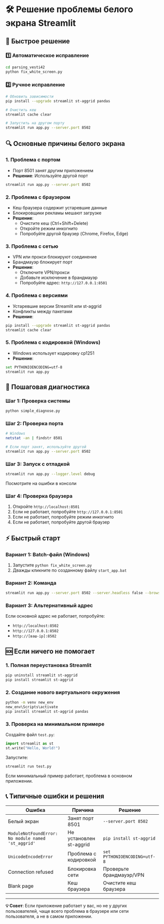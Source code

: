 # 🛠️ Решение проблемы белого экрана Streamlit

## 🚨 Быстрое решение

### 1️⃣ Автоматическое исправление
```bash
cd parsing_vesti42
python fix_white_screen.py
```

### 2️⃣ Ручное исправление
```bash
# Обновить зависимости
pip install --upgrade streamlit st-aggrid pandas

# Очистить кеш
streamlit cache clear

# Запустить на другом порту
streamlit run app.py --server.port 8502
```

## 🔍 Основные причины белого экрана

### 1. **Проблема с портом**
- Порт 8501 занят другим приложением
- **Решение**: Используйте другой порт
```bash
streamlit run app.py --server.port 8502
```

### 2. **Проблема с браузером**
- Кеш браузера содержит устаревшие данные
- Блокировщики рекламы мешают загрузке
- **Решение**: 
  - Очистите кеш (Ctrl+Shift+Delete)
  - Откройте режим инкогнито
  - Попробуйте другой браузер (Chrome, Firefox, Edge)

### 3. **Проблема с сетью**
- VPN или прокси блокируют соединение
- Брандмауэр блокирует порт
- **Решение**:
  - Отключите VPN/прокси
  - Добавьте исключение в брандмауэр
  - Попробуйте адрес: `http://127.0.0.1:8501`

### 4. **Проблема с версиями**
- Устаревшие версии Streamlit или st-aggrid
- Конфликты между пакетами
- **Решение**:
```bash
pip install --upgrade streamlit st-aggrid pandas
streamlit cache clear
```

### 5. **Проблема с кодировкой (Windows)**
- Windows использует кодировку cp1251
- **Решение**:
```bash
set PYTHONIOENCODING=utf-8
streamlit run app.py
```

## 🎯 Пошаговая диагностика

### Шаг 1: Проверка системы
```bash
python simple_diagnose.py
```

### Шаг 2: Проверка порта
```bash
# Windows
netstat -an | findstr 8501

# Если порт занят, используйте другой
streamlit run app.py --server.port 8502
```

### Шаг 3: Запуск с отладкой
```bash
streamlit run app.py --logger.level debug
```
Посмотрите на ошибки в консоли

### Шаг 4: Проверка браузера
1. Откройте `http://localhost:8501`
2. Если не работает, попробуйте `http://127.0.0.1:8501`
3. Если не работает, попробуйте режим инкогнито
4. Если не работает, попробуйте другой браузер

## ⚡ Быстрый старт

### Вариант 1: Batch-файл (Windows)
1. Запустите `python fix_white_screen.py`
2. Дважды кликните по созданному файлу `start_app.bat`

### Вариант 2: Команда
```bash
streamlit run app.py --server.port 8502 --server.headless false --browser.gatherUsageStats false
```

### Вариант 3: Альтернативный адрес
Если основной адрес не работает, попробуйте:
- `http://localhost:8502`
- `http://127.0.0.1:8502`
- `http://[ваш-ip]:8502`

## 🆘 Если ничего не помогает

### 1. Полная переустановка Streamlit
```bash
pip uninstall streamlit st-aggrid
pip install streamlit st-aggrid
```

### 2. Создание нового виртуального окружения
```bash
python -m venv new_env
new_env\Scripts\activate
pip install streamlit st-aggrid pandas
```

### 3. Проверка на минимальном примере
Создайте файл `test.py`:
```python
import streamlit as st
st.write("Hello, World!")
```

Запустите:
```bash
streamlit run test.py
```

Если минимальный пример работает, проблема в основном приложении.

## 📞 Типичные ошибки и решения

| Ошибка | Причина | Решение |
|--------|---------|---------|
| Белый экран | Занят порт 8501 | `--server.port 8502` |
| `ModuleNotFoundError: No module named 'st_aggrid'` | Не установлен st-aggrid | `pip install st-aggrid` |
| `UnicodeEncodeError` | Проблема с кодировкой | `set PYTHONIOENCODING=utf-8` |
| Connection refused | Блокировка сети | Проверьте брандмауэр/VPN |
| Blank page | Кеш браузера | Очистите кеш браузера |

---

**💡 Совет**: Если приложение работает у вас, но не у других пользователей, чаще всего проблема в браузере или сети пользователя, а не в самом приложении.
